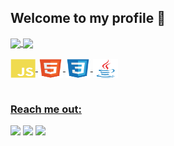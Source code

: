 ## Welcome to my profile 🤠
<!-- Status -->
 <div>
  <a href="https://github.com/foxihh">
  <img width="500" align="center" src="https://github-readme-stats.vercel.app/api?username=foxihh&show_icons=true&theme=codeSTACKr&include_all_commits=true&count_private=false"/>
  <img width="500" align="center" src="https://github-readme-stats.vercel.app/api/top-langs/?username=foxihh&layout=compact&langs_count=10&theme=codeSTACKr"/>
</div>
<div style="display: inline_block"><br>
  <img align="center" alt="Js" height="30" width="40" src="https://raw.githubusercontent.com/devicons/devicon/master/icons/javascript/javascript-plain.svg">
  <img align="center" alt="HTML" height="30" width="40" src="https://raw.githubusercontent.com/devicons/devicon/master/icons/html5/html5-original.svg">
  <img align="center" alt="CSS" height="30" width="40" src="https://raw.githubusercontent.com/devicons/devicon/master/icons/css3/css3-original.svg">
  <img align="center" alt="Java" height="30" width="40" src="https://raw.githubusercontent.com/devicons/devicon/master/icons/java/java-original.svg">
</div>
<br>
 
### Reach me out:
<!-- Contatos --> 
<div> 
  <a href="https://www.instagram.com/raphacsi/" target="_blank"><img src="https://img.shields.io/badge/-Instagram-%23E4405F?style=for-the-badge&logo=instagram&logoColor=white" target="_blank"></a>
  <a href="mailto:rapha.scampos@gmail.com"><img src="https://img.shields.io/badge/-Gmail-%23333?style=for-the-badge&logo=gmail&logoColor=white" target="_blank"></a>
  <a href="https://www.linkedin.com/in/raphael-campos-09b805170/" target="_blank"><img src="https://img.shields.io/badge/-LinkedIn-%230077B5?style=for-the-badge&logo=linkedin&logoColor=white" target="_blank"></a> 
 
  
</div>
